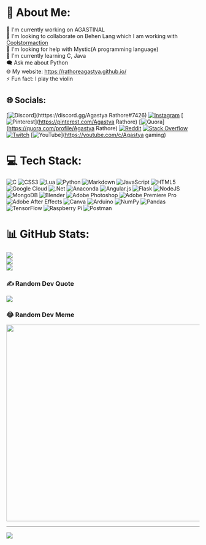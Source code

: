 # 💫 About Me:
🔭 I'm currently working on AGASTINAL<br>👯 I'm looking to collaborate on Behen Lang which I am working with [Coolstormaction](https://github.com/Coolstormaction)<br>🤝 I'm looking for help with Mystic(A programming language)<br>🌱 I'm currently learning C, Java<br>🗨️ Ask me about Python<br>🌐 My website: https://rathoreagastya.github.io/ <br>⚡ Fun fact: I play the violin


## 🌐 Socials:
[![Discord](https://img.shields.io/badge/Discord-%237289DA.svg?logo=discord&logoColor=white)](htttps://discord.gg/Agastya Rathore#7426) [![Instagram](https://img.shields.io/badge/Instagram-%23E4405F.svg?logo=Instagram&logoColor=white)](https://instagram.com/01010101101agastya) [![Pinterest](https://img.shields.io/badge/Pinterest-%23E60023.svg?logo=Pinterest&logoColor=white)](https://pinterest.com/Agastya Rathore) [![Quora](https://img.shields.io/badge/Quora-%23B92B27.svg?logo=Quora&logoColor=white)](https://quora.com/profile/Agastya Rathore) [![Reddit](https://img.shields.io/badge/Reddit-%23FF4500.svg?logo=Reddit&logoColor=white)](https://reddit.com/user/SpaceboiThingPeople) [![Stack Overflow](https://img.shields.io/badge/-Stackoverflow-FE7A16?logo=stack-overflow&logoColor=white)](https://stackoverflow.com/users/RathoreAgastya) [![Twitch](https://img.shields.io/badge/Twitch-%239146FF.svg?logo=Twitch&logoColor=white)](https://twitch.tv/agastya_rathore) [![YouTube](https://img.shields.io/badge/YouTube-%23FF0000.svg?logo=YouTube&logoColor=white)](https://youtube.com/c/Agastya gaming) 

# 💻 Tech Stack:
![C](https://img.shields.io/badge/c-%2300599C.svg?style=for-the-badge&logo=c&logoColor=white) ![CSS3](https://img.shields.io/badge/css3-%231572B6.svg?style=for-the-badge&logo=css3&logoColor=white) ![Lua](https://img.shields.io/badge/lua-%232C2D72.svg?style=for-the-badge&logo=lua&logoColor=white) ![Python](https://img.shields.io/badge/python-3670A0?style=for-the-badge&logo=python&logoColor=ffdd54) ![Markdown](https://img.shields.io/badge/markdown-%23000000.svg?style=for-the-badge&logo=markdown&logoColor=white) ![JavaScript](https://img.shields.io/badge/javascript-%23323330.svg?style=for-the-badge&logo=javascript&logoColor=%23F7DF1E) ![HTML5](https://img.shields.io/badge/html5-%23E34F26.svg?style=for-the-badge&logo=html5&logoColor=white) ![Google Cloud](https://img.shields.io/badge/Google%20Cloud-%234285F4.svg?style=for-the-badge&logo=google-cloud&logoColor=white) ![.Net](https://img.shields.io/badge/.NET-5C2D91?style=for-the-badge&logo=.net&logoColor=white) ![Anaconda](https://img.shields.io/badge/Anaconda-%2344A833.svg?style=for-the-badge&logo=anaconda&logoColor=white) ![Angular.js](https://img.shields.io/badge/angular.js-%23E23237.svg?style=for-the-badge&logo=angularjs&logoColor=white) ![Flask](https://img.shields.io/badge/flask-%23000.svg?style=for-the-badge&logo=flask&logoColor=white) ![NodeJS](https://img.shields.io/badge/node.js-6DA55F?style=for-the-badge&logo=node.js&logoColor=white) ![MongoDB](https://img.shields.io/badge/MongoDB-%234ea94b.svg?style=for-the-badge&logo=mongodb&logoColor=white) ![Blender](https://img.shields.io/badge/blender-%23F5792A.svg?style=for-the-badge&logo=blender&logoColor=white) ![Adobe Photoshop](https://img.shields.io/badge/adobephotoshop-%2331A8FF.svg?style=for-the-badge&logo=adobephotoshop&logoColor=white) ![Adobe Premiere Pro](https://img.shields.io/badge/Adobe%20Premiere%20Pro-9999FF.svg?style=for-the-badge&logo=Adobe%20Premiere%20Pro&logoColor=white) ![Adobe After Effects](https://img.shields.io/badge/Adobe%20After%20Effects-9999FF.svg?style=for-the-badge&logo=Adobe%20After%20Effects&logoColor=white) ![Canva](https://img.shields.io/badge/Canva-%2300C4CC.svg?style=for-the-badge&logo=Canva&logoColor=white) ![Arduino](https://img.shields.io/badge/-Arduino-00979D?style=for-the-badge&logo=Arduino&logoColor=white) ![NumPy](https://img.shields.io/badge/numpy-%23013243.svg?style=for-the-badge&logo=numpy&logoColor=white) ![Pandas](https://img.shields.io/badge/pandas-%23150458.svg?style=for-the-badge&logo=pandas&logoColor=white) ![TensorFlow](https://img.shields.io/badge/TensorFlow-%23FF6F00.svg?style=for-the-badge&logo=TensorFlow&logoColor=white) ![Raspberry Pi](https://img.shields.io/badge/-RaspberryPi-C51A4A?style=for-the-badge&logo=Raspberry-Pi) ![Postman](https://img.shields.io/badge/Postman-FF6C37?style=for-the-badge&logo=postman&logoColor=white)
# 📊 GitHub Stats:
![](https://github-readme-stats.vercel.app/api?username=RathoreAgastya&theme=dark&hide_border=true&include_all_commits=true&count_private=true)<br/>
![](https://github-readme-streak-stats.herokuapp.com/?user=RathoreAgastya&theme=dark&hide_border=true)<br/>
![](https://github-readme-stats.vercel.app/api/top-langs/?username=RathoreAgastya&theme=dark&hide_border=true&include_all_commits=true&count_private=true&layout=compact)

### ✍️ Random Dev Quote
![](https://quotes-github-readme.vercel.app/api?type=horizontal&theme=dark)

### 😂 Random Dev Meme
<img src="https://random-memer.herokuapp.com/" width="512px"/>

---
[![](https://visitcount.itsvg.in/api?id=RathoreAgastya&icon=2&color=0)](https://visitcount.itsvg.in)

<!-- Proudly created with GPRM ( https://gprm.itsvg.in ) -->

